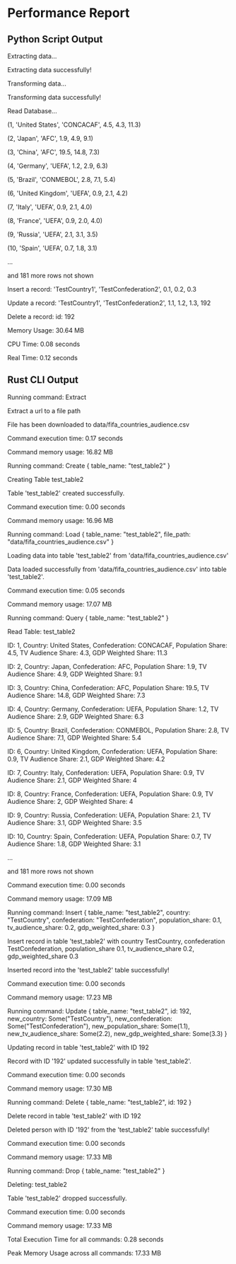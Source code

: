 # Performance Report

## Python Script Output
Extracting data...

Extracting data successfully!

Transforming data...

Transforming data successfully!

Read Database...

(1, 'United States', 'CONCACAF', 4.5, 4.3, 11.3)

(2, 'Japan', 'AFC', 1.9, 4.9, 9.1)

(3, 'China', 'AFC', 19.5, 14.8, 7.3)

(4, 'Germany', 'UEFA', 1.2, 2.9, 6.3)

(5, 'Brazil', 'CONMEBOL', 2.8, 7.1, 5.4)

(6, 'United Kingdom', 'UEFA', 0.9, 2.1, 4.2)

(7, 'Italy', 'UEFA', 0.9, 2.1, 4.0)

(8, 'France', 'UEFA', 0.9, 2.0, 4.0)

(9, 'Russia', 'UEFA', 2.1, 3.1, 3.5)

(10, 'Spain', 'UEFA', 0.7, 1.8, 3.1)

...

and 181 more rows not shown

Insert a record: 'TestCountry1', 'TestConfederation2', 0.1, 0.2, 0.3 

Update a record: 'TestCountry1', 'TestConfederation2', 1.1, 1.2, 1.3, 192

Delete a record: id: 192

Memory Usage: 30.64 MB

CPU Time: 0.08 seconds

Real Time: 0.12 seconds


## Rust CLI Output
Running command: Extract

Extract a url to a file path

File has been downloaded to data/fifa_countries_audience.csv

Command execution time: 0.17 seconds

Command memory usage: 16.82 MB

Running command: Create { table_name: "test_table2" }

Creating Table test_table2

Table 'test_table2' created successfully.

Command execution time: 0.00 seconds

Command memory usage: 16.96 MB

Running command: Load { table_name: "test_table2", file_path: "data/fifa_countries_audience.csv" }

Loading data into table 'test_table2' from 'data/fifa_countries_audience.csv'

Data loaded successfully from 'data/fifa_countries_audience.csv' into table 'test_table2'.

Command execution time: 0.05 seconds

Command memory usage: 17.07 MB

Running command: Query { table_name: "test_table2" }

Read Table: test_table2

ID: 1, Country: United States, Confederation: CONCACAF, Population Share: 4.5, TV Audience Share: 4.3, GDP Weighted Share: 11.3

ID: 2, Country: Japan, Confederation: AFC, Population Share: 1.9, TV Audience Share: 4.9, GDP Weighted Share: 9.1

ID: 3, Country: China, Confederation: AFC, Population Share: 19.5, TV Audience Share: 14.8, GDP Weighted Share: 7.3

ID: 4, Country: Germany, Confederation: UEFA, Population Share: 1.2, TV Audience Share: 2.9, GDP Weighted Share: 6.3

ID: 5, Country: Brazil, Confederation: CONMEBOL, Population Share: 2.8, TV Audience Share: 7.1, GDP Weighted Share: 5.4

ID: 6, Country: United Kingdom, Confederation: UEFA, Population Share: 0.9, TV Audience Share: 2.1, GDP Weighted Share: 4.2

ID: 7, Country: Italy, Confederation: UEFA, Population Share: 0.9, TV Audience Share: 2.1, GDP Weighted Share: 4

ID: 8, Country: France, Confederation: UEFA, Population Share: 0.9, TV Audience Share: 2, GDP Weighted Share: 4

ID: 9, Country: Russia, Confederation: UEFA, Population Share: 2.1, TV Audience Share: 3.1, GDP Weighted Share: 3.5

ID: 10, Country: Spain, Confederation: UEFA, Population Share: 0.7, TV Audience Share: 1.8, GDP Weighted Share: 3.1

...

and 181 more rows not shown

Command execution time: 0.00 seconds

Command memory usage: 17.09 MB

Running command: Insert { table_name: "test_table2", country: "TestCountry", confederation: "TestConfederation", population_share: 0.1, tv_audience_share: 0.2, gdp_weighted_share: 0.3 }

Insert record in table 'test_table2' with country TestCountry, confederation TestConfederation, population_share 0.1, tv_audience_share 0.2, gdp_weighted_share 0.3

Inserted record into the 'test_table2' table successfully!

Command execution time: 0.00 seconds

Command memory usage: 17.23 MB

Running command: Update { table_name: "test_table2", id: 192, new_country: Some("TestCountry"), new_confederation: Some("TestConfederation"), new_population_share: Some(1.1), 
new_tv_audience_share: Some(2.2), new_gdp_weighted_share: Some(3.3) }

Updating record in table 'test_table2' with ID 192

Record with ID '192' updated successfully in table 'test_table2'.

Command execution time: 0.00 seconds

Command memory usage: 17.30 MB

Running command: Delete { table_name: "test_table2", id: 192 }

Delete record in table 'test_table2' with ID 192

Deleted person with ID '192' from the 'test_table2' table successfully!

Command execution time: 0.00 seconds

Command memory usage: 17.33 MB

Running command: Drop { table_name: "test_table2" }

Deleting: test_table2

Table 'test_table2' dropped successfully.

Command execution time: 0.00 seconds

Command memory usage: 17.33 MB

Total Execution Time for all commands: 0.28 seconds

Peak Memory Usage across all commands: 17.33 MB

